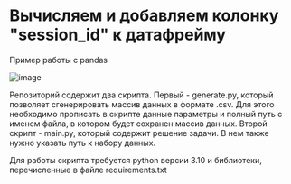# Вычисляем и добавляем колонку "session_id" к датафрейму
Пример работы с pandas

![image](https://user-images.githubusercontent.com/40138357/199262774-42d5806c-b802-4a4e-8643-f572bbaa3b6d.png)

Репозиторий содержит два скрипта. Первый - generate.py, который позволяет сгенерировать массив данных в формате .csv. Для этого необходимо прописать в скрипте данные параметры и полный путь с именем файла, в котором будет сохранен массив данных. Второй скрипт - main.py, который содержит решение задачи. В нем также нужно указать путь к набору данных.

Для работы скрипта требуется python версии 3.10 и библиотеки, перечисленные в файле requirements.txt
